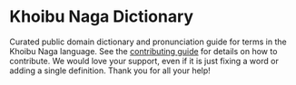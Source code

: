 
# Khoibu Naga Dictionary

Curated public domain dictionary and pronunciation guide for terms in the Khoibu Naga language. See the [contributing guide](https://github.com/drumworkteam/term/blob/make/.github/contributing.md) for details on how to contribute. We would love your support, even if it is just fixing a word or adding a single definition. Thank you for all your help!